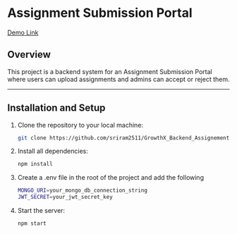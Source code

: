 # Assignment Submission Portal
[Demo Link](www.google.com)

## Overview

This project is a backend system for an Assignment Submission Portal where users can upload assignments and admins can accept or reject them.

---

## Installation and Setup

1. Clone the repository to your local machine:

   ```bash
   git clone https://github.com/sriram2511/GrowthX_Backend_Assignement.git
2. Install all dependencies:
    ```bash
    npm install
3. Create a .env file in the root of the project and add the following
   ```bash
   MONGO_URI=your_mongo_db_connection_string
   JWT_SECRET=your_jwt_secret_key
4. Start the server:
   ```bash
   npm start 
